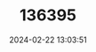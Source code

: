---
title: "136395"
category: "Didelphis pernigra"
draft: false
date: 2024-02-22 13:03:51
languages:
  English: ["Andean White-eared Opossum"]
---